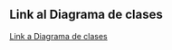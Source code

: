 ## Link al Diagrama de clases
<a href="https://viewer.diagrams.net/?tags=%7B%7D&target=blank&highlight=0000ff&edit=_blank&layers=1&nav=1&title=DiagramaEntrega1.drawio#R7V1bc6M6Ev41rso8JMUd85jEOWe2alKbnczs5VE2is0ejHwA5zK%2FfiWQuEgCg43sbB1NTc0YIYSgv2593WqJmX2%2Fff89BbvNIwphPLOM8H1mL2aWZRmej%2F8jJR9liWd6ZcE6jcKyyKwLnqNfkBYatHQfhTBrVcwRivNo1y5coSSBq7xVBtIUvbWrvaC4fdcdWEOh4HkFYrH0X1GYb8rSueXX5V9htN6wO5teUJ7ZAlaZPkm2ASF6axTZDzP7PkUoL39t3%2B9hTF4eey%2Fldb91nK06lsIkH3LB3%2FzvRnD3jz%2B9%2Fdf3f35Fz78%2B9l%2BvaSuvIN7TB77D%2FSn7m3%2Bwl5C9RdsYJPjo7gUl%2BTM9Y%2BJjEEfrBP9e4V7AFBe8wjSP8Pu7pSdytMOlq00Uh9%2FAB9qTvmY5WP3Bju42KI1%2B4WZBTNvEp9OcQsHyWjWeyZW42MClKcxwnSf2Akyu6BG8typ%2BA1lOC1YojsEui5bVY2xBuo4S%2FOw52tJKG7Da7FP4O8D9Xzi4YIci8owPr7jxjFairw8%2FM3zvlItZSRurCURbmKcfuAq9wPYoQN5qfFXw3zSxZc0primm11VbtdjxDyr5ESiwBBTMrLtVCjFgU1w%2Bs2%2Fxv%2FfsGCuwbZYPf7cEGVzABchRVlW8a5ZxSMKvKS8knKI%2F4D2KcXv2IkEltKI45ooYumL4kndiK9uBVZSsvxV1CknRku%2F03ZEihK99iQv920RhCBOCC5SDHJQgMJiAi3fr3uG%2FWAT3xo07c3HH7%2FGxWR%2Fjv6R6mt%2BjBD8LiApRQ4ywN0hQNgwX3RopgoWaT8sbhhXHUQQVWwIVTsZxVMiulDEzmuZRAt5iUcWwlugPIvDFtSlI3RalbkskHIMljJ9QFuURIu2nZV1O8pcSrj%2FQEKgyA47MDOCC73AVLaP0ESYZ%2BC%2FMrl5B%2BqVU9VeEG2wZBFz4kLxGoLOyNgjTYmY%2BDDOuoQg0rgCaaqDQLOKMLMKg2ssGCls0JraUVTiqkOHroeIEtXfH8gCpdFUNFfOOoYLo%2FsN2h3UFXOEXgt8xNf60UBgsqguSEGKj0b7oZ7YHaYQa56XXp7fhNkqu2hcVZfLqPzNpF5t36%2BgpHgPTFTZu7F70sF23qPgdriMCa1aTHUuqar6sTk9sZ6AVNDxFmhIImlIBTI%2BPF%2FCyGW%2BSkG3blSHDVzU%2BMhwKRpTQZOpLE0VpWYwEbZcpLE%2BW1qt9fr%2FEsFjhIYsEzUilb9js4CoxwcBPdhIXrEu1a11bGsBsgaXIQCq2QSvVZlLSUrpfElNndPczpfbw7y9YqkDSV3ZC2v4WYIhEIIbZU4rC%2FSoKkaSJx6qWtBVtakea2mA0JZEqlKEqNmGK0UzNOKcSrylzKGTyVUU5TWmUEiQRCKOUs0pXbS73pTJFRQzi3prdGgIytP6fChAxFCEFiG2pQogYnCxHEU21zkm1ri2OaskmOHwJMCxT2cggDW328SzGMKoaj1VBs9oGLKM4yhnj6mM8%2B5p80VpNOtaouAJJHoUgfOS7IHQSMg5m9DjZO4AHlhRk9zF4hb09DKNsh5KIPBG%2BfVV1iRD31C9wtQFP%2B2XMP5Gs1V0MfqH2M2jLOzYGbI%2BlXlIFM11lCiaGgTX1mky%2B5nygBVXGvbwOV%2FUphdgA%2FMCvM2aRLqxQQOu4AgxIZnqko6iqSJYpBvSr%2BKfmV2fkV06bXznu0KkeS1koq2s%2BAJVRnNtVvi%2FiMB1hnjo%2Bo83GWLPhj6UGUmxYypiBGADXzGAy8Q5VfWWZY10xbBqXKdX7qvyPC8PwE2wpzKMUsEui8ED15T5bAVqZzeOxC7SFOSMEJWEfGQQ9VWEfSySn9WyrJibnIyZVVnRf4Ec6JaAsB8WSJaEQ68HmuihSQNhIYJVMd8mnoXBdGoKp2wHydmhoJtN26Gg7VOr5qCCINPysiulYMhKsmc5E4h1qS5QxHRmPbTAdNgPFpp76MmTpJWyyqpql6r4iAytQ3wK%2F9YOVWeN8XW12JsalJCwjw6Wviv7YIgWvBi3Nfi7HfgJZ0FZqsVSZLFuWD0EMBE0i6pu1mYlpSNpyjLQctiEHzEjComzShk3Ea8KiQryD1V%2BVdMU573ZqtB4czjc4mKbLjQ7BQHh4qlxjWzanp7V%2FsPY7kxh3ZdrfFfiIktcor90DPsiqB%2FlpcSBZgCDFgbJZW1uMSsiW1ejB4HKegmkODW4EygaDrujG4Ux%2B0sXhWXCzak74HmH8teKlcc%2BsDddGbzKdtmFjbdh8krHMU%2BWoOKKjwi%2FW0%2FbrfPbLZSGnsZEOU9kqdEe2L0VjfmYmpMhqIzHSSJRKeLKRUEZ0HFmOt%2FZnJhKva13Wn3FkCcbV6h829l9Vv%2FqSR8jORikjGIaQPFJRj9ZyxUZuCrmomFbpvgXtGEvhv2XuFiv4whYhaedLIWgvTqsdMcbSzVM1Z1HIWey5y%2FlcfiCCQ5o1ayqzadIYTQjxU%2BVgix%2Bs3%2FFaRfvmMh1ZlSVIi3nAvlZAHPdPBSX7LUzRAj7tqfFrV9VGa6zRGp%2FHIk3pVOZt6TwWheI1TcmgdM6UXXfAKnmYhLdk81R8tIwRGQvucBEdLEyvPPwtIjcurXi%2BrYYVtE9X8AmzHNxdmD6XAsMn5%2FgkHnLWMO84iV9r%2BvFv2mJx8B9ygPWRHi7emycXH%2BzoPcrJZeaNYdLD8sIgcOlxfSU5aF5Y9aU11MBQ2BWWG2jw6yoetA8I1CctH7qnot0xdDUQUkUIUxiDPHpt906GEdrcEyrm7qvQo9F23U3D43BG5YfYlP9vg1viEUuFzbdUgLZ6yhNwPGArysvgmOKRIpfBsR%2BKFfZvXMNt4h%2Bj2nEOaQA5UohkNodwGMkdfFwBkjEt46PopnEclDF0DzWlGsti7OIRhdELHidTvYXBBZbY8dtFVdbuoLdgqPIlXT1ff9I%2BcePn68%2FKyqS%2B4D3dCuKKGYH7WZGM1xd6emru99C6kA90idcuWjtADFi29fCekynk9Ils8nCol9pTnBazstwC6corVSF3FhT%2BfBSM0SnzOFeC%2FS6vwnC%2FpB%2FBUnk%2BlR9h8oyJX8I1lHx57qGWVHMvMfXB7EMx2hUGo4HTBp4tRpVY7TACW5SEPzZRwrEo02EFFP1FUxgwjMphk7JBa5SA%2BKEuPWQGl5QunaA8Q6HbzZ6MG89jH345FWjcXPOcz4ccijPfPNBQB8zqhlhF9PKSQSVQZF3SUJwQiu24fzAJKgPXvHEw1Wd%2FzPY9eB9gKEaLZo2g%2BuO1m%2FWDm6DxZ1i45az4FV0Ujd%2BTTanN8qpOBK3g0%2FK8cChMqznUuiGsDYPQiGUJPhrVKM3u7rNg%2Fr3erh2oj3%2BUPTi%2Faoj%2B3V9bNeooqRM02DYJd16SbDc%2Bzdahj9i8t839fBLtrPYZZ5sn8Js1DY5mso1y%2BV0YJlZN4T7t789dUNXE%2Bct6K00dRT1nzkUb0m5AjWBzqxhDErDgqc1kAQtP9PXKNNE82qHepPVVDLIiHn9wv1PyiopdEZ9Q%2BjMhcbQnmDV2F6H7I%2FZfskAxfs3CRTqCNjKC5o3ObJcCUllmuy96fIKUdVD%2FWPFK1lhKxavK3PhiqsVfm%2FQNJWp9%2FMvnEvmm8ehdK6h8mIo49frbQ%2FmYpGVvfpon%2FyF9SHWMiu1d0tphjbxuSRbrOeBsDILz8TAtqCC990moPdUn4D9adGzwk2diniqfwJPfZ2y%2FLu5D%2BGJykXFzI0E7BsU3MggyMt4YHBu4H8S8ysbph8xpO7Pq8%2BHHDI%2Bl3nYbU%2FM000mFVu1AdAaxiHkykgF1nEwYZ%2FkkQhkrk9MIiiynpFyAS2wgcTwADZd4f%2B5R4dPC%2BBWSF1UXNVbpFpdi4pi0RMIqkjavs8KwEqfGNHfvhYdTbOeK3d91ivZJeL0qOS2pkq6XV5brklpFVgH3%2B4vYCfOm0NOyJ%2FillJ1pdxAXl4%2FXvxfj2ybKIRkZSPFbStzlJoCko8RpCyu5nEovoFynRWBnAn9Vtq%2B3r6OWiphBg8%2F6bPH9R1uap86cWu3pI1OAyWAGGxxq6RPMPfli1E9DtQHVRoaxbXuzRloMxqBR1RiTYVyH8C3fbsbwLxnAZ1Hpg9kyXes0OHLEcq0m0UmbpWxVSfPzI3XSCQ61pDhtxhdDqdonPIdPyE27BMciyJ63GzKFrcYUTRRVN5J6eVPhcy5GVv8fPbiOby4e68Gd9tH3QeHMT%2B599b%2FQ875PMaz2M4MDrCdnMkOQbWBIX%2Bwk%2BbOTGTsFqafXJp9%2B4jpC%2BslQI8h%2Fq3LOb7aqeBSdi3EmzVrlrNUpOWaLtR61MK6ReWK1Uk8uSVsp7A6yVnfQeDApaXW4oK55bBSab8ji8yRVK5tkN45PaW9rhAZ2cw0pwbxhj4ZpQ4m8ludHVkzPj1GhCYEfDAR%2Bx0yvggHG43IInaPxzs1uOHygfCKC7QXcfYz%2BWRfXCPrqK%2BLjYijxkypfrS2m2VYXtaryiVTA4pIRHf9YFeAi2s7AhdWj84T5b2L654C0bGvdTwnpajwxPZMbT0qIXyzdtiMIp2LJGkf1q8mV0SvWuIZsRXGTuedL76MU04HokNyBDC7gAuQoE7Ct82e78mebKmjNJpkedHgjJ9l3tdKW1reHVCW4sSC0kE%2B7pR%2BGLiZxq69ECx%2F8ZF9ppFmunZ9t1Imuh%2BJaQf%2FXwyWJrlKkOI4qpMj27%2BSkrBNdjxWvP9AQKLMDOk%2Bgm4BZTaeCUC6L25XAcKvI1jFxrLrJascC2uLUrK6XMRz29Dt2s6hTIQLLmLdGuIlSIa65td8kI7exzDY4dg%2B0a37R1qGGP0GeRKDzJAaqKlYjZ97UVKJo9lGqOtxjOhgE6PKYVEaAPc6Ld8350TMuPp%2FTrCgoNneEPvf2i6%2FP%2BqXW29J7j%2FQr41DFOa8%2BuJzZD45cSO%2FwgVufa2iqAPFc2t%2FOAAcft7b66wuPYfUsuj%2BsOvgwRSSnt66egt3mEYUkqeDhfw%3D%3D">Link a Diagrama de clases</a>